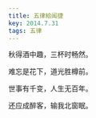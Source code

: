 ```yaml
---
title: 五律給闻捷
key: 2014.7.31
tags: 五律
---
```


秋得酒中趣，三杯时畅然。

难忘是花下，道光胜樽前。

世事有千变，人生无百年。

还应成醉客，输我北窗眠。

</br>

